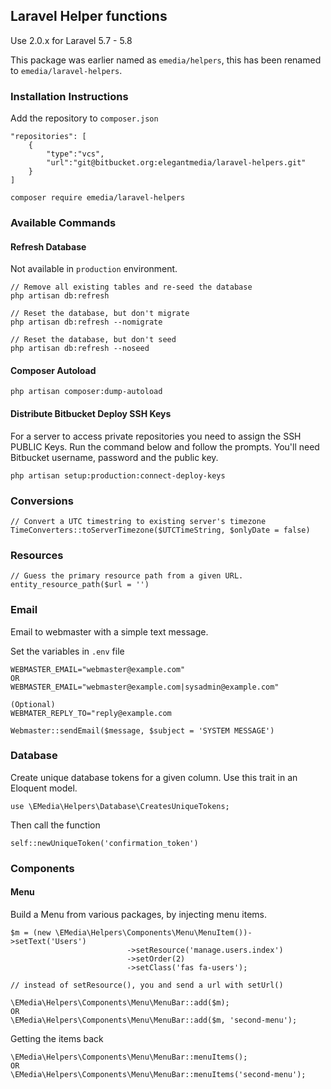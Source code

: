 ## Laravel Helper functions

Use 2.0.x for Laravel 5.7 - 5.8

This package was earlier named as `emedia/helpers`, this has been renamed to `emedia/laravel-helpers`.

### Installation Instructions

Add the repository to `composer.json`
```
"repositories": [
	{
	    "type":"vcs",
	    "url":"git@bitbucket.org:elegantmedia/laravel-helpers.git"
	}
]
```

```
composer require emedia/laravel-helpers
```

### Available Commands


#### Refresh Database

Not available in `production` environment.
```
// Remove all existing tables and re-seed the database
php artisan db:refresh

// Reset the database, but don't migrate
php artisan db:refresh --nomigrate

// Reset the database, but don't seed
php artisan db:refresh --noseed
```

#### Composer Autoload
```
php artisan composer:dump-autoload
```

#### Distribute Bitbucket Deploy SSH Keys

For a server to access private repositories you need to assign the SSH PUBLIC Keys. Run the command below and follow the prompts. You'll need Bitbucket username, password and the public key.

```
php artisan setup:production:connect-deploy-keys
```

### Conversions

```
// Convert a UTC timestring to existing server's timezone
TimeConverters::toServerTimezone($UTCTimeString, $onlyDate = false)
```

### Resources

```
// Guess the primary resource path from a given URL.
entity_resource_path($url = '')
```

### Email

Email to webmaster with a simple text message.

Set the variables in `.env` file
```
WEBMASTER_EMAIL="webmaster@example.com"
OR
WEBMASTER_EMAIL="webmaster@example.com|sysadmin@example.com"

(Optional)
WEBMATER_REPLY_TO="reply@example.com
```

```
Webmaster::sendEmail($message, $subject = 'SYSTEM MESSAGE')
```

### Database

Create unique database tokens for a given column. Use this trait in an Eloquent model.

```
use \EMedia\Helpers\Database\CreatesUniqueTokens;
```
Then call the function

```
self::newUniqueToken('confirmation_token')
```

### Components

#### Menu

Build a Menu from various packages, by injecting menu items.

```
$m = (new \EMedia\Helpers\Components\Menu\MenuItem())->setText('Users')
						  ->setResource('manage.users.index')
						  ->setOrder(2)
						  ->setClass('fas fa-users');

// instead of setResource(), you and send a url with setUrl()

\EMedia\Helpers\Components\Menu\MenuBar::add($m);
OR
\EMedia\Helpers\Components\Menu\MenuBar::add($m, 'second-menu');
```

Getting the items back
```
\EMedia\Helpers\Components\Menu\MenuBar::menuItems();
OR
\EMedia\Helpers\Components\Menu\MenuBar::menuItems('second-menu');
```
